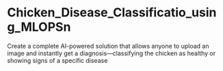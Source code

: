# Chicken_Disease_Classificatio_using_MLOPSn
Create a complete AI-powered solution that allows anyone to upload an image and instantly get a diagnosis—classifying the chicken as healthy or showing signs of a specific disease
